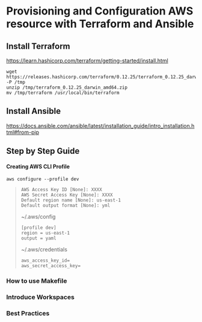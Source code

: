 # Provisioning and Configuration AWS resource with Terraform and Ansible

## Install Terraform
https://learn.hashicorp.com/terraform/getting-started/install.html

``` shell script
wget https://releases.hashicorp.com/terraform/0.12.25/terraform_0.12.25_darwin_amd64.zip -P /tmp
unzip /tmp/terraform_0.12.25_darwin_amd64.zip
mv /tmp/terraform /usr/local/bin/terraform
```

## Install Ansible
https://docs.ansible.com/ansible/latest/installation_guide/intro_installation.html#from-pip

## Step by Step Guide

#### Creating AWS CLI Profile

`aws configure --profile dev`

>```
>AWS Access Key ID [None]: XXXX
>AWS Secret Access Key [None]: XXXX
>Default region name [None]: us-east-1
>Default output format [None]: yml
>```
>~/.aws/config
>
>```
>[profile dev]
>region = us-east-1
>output = yaml
>```
>~/.aws/credentials
>```[dev]
>aws_access_key_id=
>aws_secret_access_key=
>```

### How to use Makefile

### Introduce Workspaces

### Best Practices
